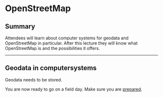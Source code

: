 # OpenStreetMap

## Summary
Attendees will learn about computer systems for geodata and OpenStreetMap in particular. After this lecture they will know what OpenStreetMap is and the possibilities it offers.

----

## Geodata in computersystems

Geodata needs to be stored.


You are now ready to go on a field day. Make sure you are [prepared](../preparation_fieldday.md). 

